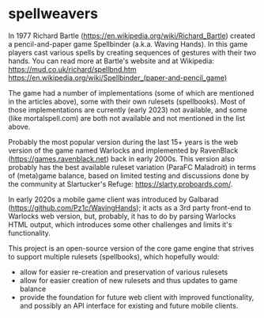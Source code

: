 # spellweavers

In 1977 Richard Bartle (https://en.wikipedia.org/wiki/Richard_Bartle) created a pencil-and-paper game Spellbinder (a.k.a. Waving Hands). In this game players cast various spells by creating sequences of gestures with their two hands. You can read more at Bartle's website and at Wikipedia:
https://mud.co.uk/richard/spellbnd.htm
https://en.wikipedia.org/wiki/Spellbinder_(paper-and-pencil_game)

The game had a number of implementations (some of which are mentioned in the articles above), some with their own rulesets (spellbooks). Most of those implementations are currently (early 2023) not available, and some (like mortalspell.com) are both not available and not mentioned in the list above. 

Probably the most popular version during the last 15+ years is the web version of the game named Warlocks and implemented by RavenBlack (https://games.ravenblack.net) back in early 2000s. This version also probably has the best available ruleset variation (ParaFC Maladroit) in terms of (meta)game balance, based on limited testing and discussions done by the community at Slartucker's Refuge: https://slarty.proboards.com/.

In early 2020s a mobile game client was introduced by Galbarad (https://github.com/Pz1c/WavingHands); it acts as a 3rd party front-end to Warlocks web version, but, probably, it has to do by parsing Warlocks HTML output, which introduces some other challenges and limits it's functionality.

This project is an open-source version of the core game engine that strives to support multiple rulesets (spellbooks), which hopefully would:
- allow for easier re-creation and preservation of various rulesets
- allow for easier creation of new rulesets and thus updates to game balance
- provide the foundation for future web client with improved functionality, and possibly an API interface for existing and future mobile clients.

